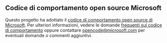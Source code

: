 ## <a name="microsoft-open-source-code-of-conduct"></a>Codice di comportamento open source Microsoft
Questo progetto ha adottato il [codice di comportamento open source di Microsoft](https://opensource.microsoft.com/codeofconduct/).
Per ulteriori informazioni, vedere le domande [frequenti sul codice di comportamento](https://opensource.microsoft.com/codeofconduct/faq/) oppure contattare [opencode@microsoft.com](mailto:opencode@microsoft.com) per eventuali domande o commenti aggiuntivi.